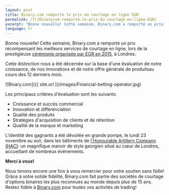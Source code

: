 ```yaml
---
layout: post
title: Binary.com remporte le prix du courtage en ligne EGR
permalink: /fr/Binarycom-remporte-le-prix-du-courtage-en-ligne-EGR/
excerpt: "Bonne nouvelle! Cette semaine, Binary.com a remporté un prix récompensant les meilleurs services de courtage en ligne, lors de la prestigieuse [cérémonie organisée par EGR en 2015..."
language: fr 
---
```


Bonne nouvelle! Cette semaine, Binary.com a remporté un prix récompensant les meilleurs services de courtage en ligne, lors de la prestigieuse [cérémonie organisée par EGR en 2015](https://www.eiseverywhere.com/ehome/135475/308461/?&), à Londres.

Cette distinction nous a été décernée sur la base d'une évaluation de notre croissance, de nos innovations et de notre offre générale de produitsau cours des 12 derniers mois.

![Binary.com]({{ site.url }}/images/Financial-betting-operator.jpg)

Les principaux critères d'évaluation sont les suivants:

* Croissance et succès commercial
* Innovation et différenciation
* Qualité des produits
* Stratégies d'acquisition de clients et de rétention
* Qualité de la marque et marketing



L'identité des gagnants a été dévoilée en grande pompe, le lundi 23 novembre au soir, dans les bâtiments de [l'Honourable Artillery Company (HAC)](http://www.hac.org.uk/events): un magnifique manoir de style georgien situé au cœur de Londres, accueillant de nombreux événements.

**Merci à vous!**

Nous tenons encore une fois à vous remercier pour votre soutien sans faille!  Grâce à votre solide fidélité, Binary.com fait partie des sociétés de courtage d'options binaires les plus reconnues au monde depuis plus de 15 ans. Restez fidèle à [Binary.com](https://www.binary.com/?utm_source=blog&utm_medium=social&utm_content=en&utm_campaign=whatsnew) pour toutes vos activités de trading!
